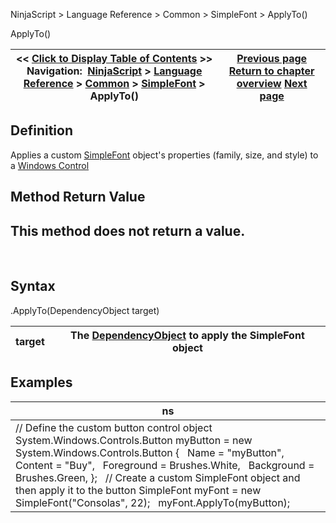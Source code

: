 ﻿
NinjaScript > Language Reference > Common > SimpleFont > ApplyTo()

ApplyTo()

| << [Click to Display Table of Contents](simplefont_applyto.md) >> **Navigation:**     [NinjaScript](ninjascript-1.md) > [Language Reference](language_reference_wip-1.md) > [Common](common-1.md) > [SimpleFont](simplefont_class-1.md) > ApplyTo() | [Previous page](simplefont_class-1.md) [Return to chapter overview](simplefont_class-1.md) [Next page](simplefont_todirectwritetextformat-1.md) |
| --- | --- |
## Definition
Applies a custom [SimpleFont](simplefont_class-1.md) object's properties (family, size, and style) to a [Windows Control](https://msdn.microsoft.com/en-us/library/system.windows.controls.control(v=vs.110).aspx)
## 
## Method Return Value
## This method does not return a value.
 
## Syntax
<SimpleFont>.ApplyTo(DependencyObject target)
 

| target | The [DependencyObject](https://msdn.microsoft.com/en-us/library/system.windows.dependencyobject(v=vs.110).aspx) to apply the SimpleFont object |
| --- | --- |

## Examples

| ns |
| --- |
| // Define the custom button control object System.Windows.Controls.Button myButton = new System.Windows.Controls.Button {    Name = "myButton",    Content = "Buy",    Foreground = Brushes.White,    Background = Brushes.Green, };   // Create a custom SimpleFont object and then apply it to the button SimpleFont myFont = new SimpleFont("Consolas", 22);   myFont.ApplyTo(myButton); |
